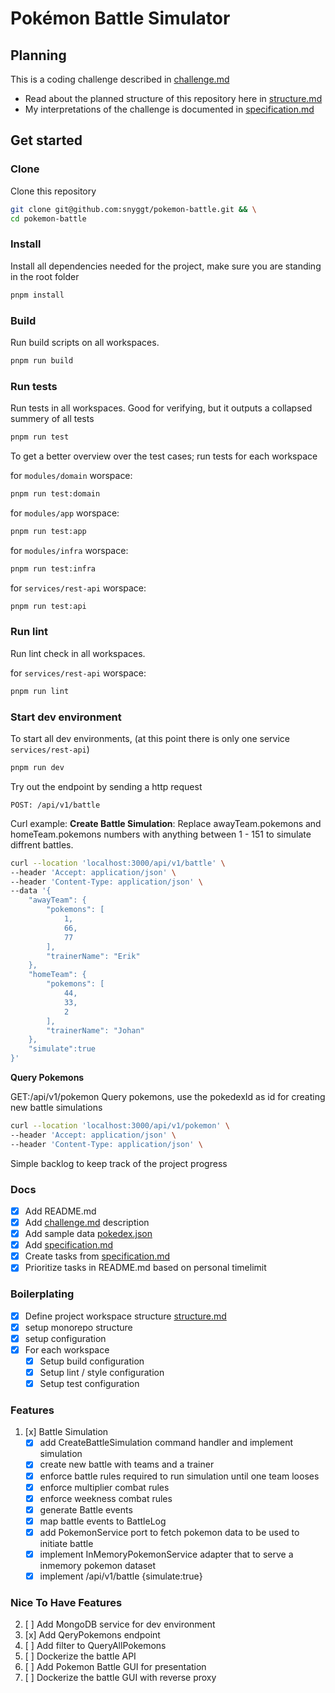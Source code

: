 # Pokémon Battle Simulator

## Planning

This is a coding challenge described in [challenge.md](/docs/challenge.md)

- Read about the planned structure of this repository here in [structure.md](/docs/structure.md)
- My interpretations of the challenge is documented in [specification.md](/docs/specification.md)

## Get started

### Clone

Clone this repository

```bash
git clone git@github.com:snyggt/pokemon-battle.git && \
cd pokemon-battle
```

### Install

Install all dependencies needed for the project, make sure you are standing in the root folder

```bash
pnpm install
```

### Build

Run build scripts on all workspaces.

```bash
pnpm run build
```


### Run tests

Run tests in all workspaces. Good for verifying, but it outputs a collapsed summery of all tests

```bash
pnpm run test
```

To get a better overview over the test cases; run tests for each workspace

for `modules/domain` worspace:

```bash
pnpm run test:domain
```

for `modules/app` worspace:

```bash
pnpm run test:app
```

for `modules/infra` worspace:

```bash
pnpm run test:infra
```

for `services/rest-api` worspace:

```bash
pnpm run test:api
```

### Run lint

Run lint check in all workspaces.

for `services/rest-api` worspace:

```bash
pnpm run lint
```

### Start dev environment

To start all dev environments, (at this point there is only one service `services/rest-api`)

```bash
pnpm run dev
```

Try out the endpoint by sending a http request

`POST: /api/v1/battle`

Curl example:
**Create Battle Simulation**: Replace awayTeam.pokemons and homeTeam.pokemons numbers with anything between 1 - 151 to simulate diffrent battles.

```bash
curl --location 'localhost:3000/api/v1/battle' \
--header 'Accept: application/json' \
--header 'Content-Type: application/json' \
--data '{
    "awayTeam": {
        "pokemons": [
            1,
            66,
            77
        ],
        "trainerName": "Erik"
    },
    "homeTeam": {
        "pokemons": [
            44,
            33,
            2
        ],
        "trainerName": "Johan"
    },
    "simulate":true
}'
```

**Query Pokemons**

GET:/api/v1/pokemon 
Query pokemons, use the pokedexId as id for creating new battle simulations

```bash
curl --location 'localhost:3000/api/v1/pokemon' \
--header 'Accept: application/json' \
--header 'Content-Type: application/json' \

```

Simple backlog to keep track of the project progress

### Docs

- [x] Add README.md
- [x] Add [challenge.md](/docs/challenge.md) description
- [x] Add sample data [pokedex.json](/docs/sample-data/pokedex.json)
- [x] Add [specification.md](/docs/specification.md)
- [x] Create tasks from [specification.md](/docs/specification.md)
- [x] Prioritize tasks in README.md based on personal timelimit

### Boilerplating

- [x] Define project workspace structure [structure.md](/docs/structure.md)
- [x] setup monorepo structure
- [x] setup configuration
- [x] For each workspace
  - [x] Setup build configuration
  - [x] Setup lint / style configuration
  - [x] Setup test configuration

### Features

1. [x] Battle Simulation
   - [x] add CreateBattleSimulation command handler and implement simulation
   - [x] create new battle with teams and a trainer
   - [x] enforce battle rules required to run simulation until one team looses
   - [x] enforce multiplier combat rules
   - [x] enforce weekness combat rules
   - [x] generate Battle events
   - [x] map battle events to BattleLog
   - [x] add PokemonService port to fetch pokemon data to be used to initiate battle
   - [x] implement InMemoryPokemonService adapter that to serve a inmemory pokemon dataset
   - [x] implement /api/v1/battle {simulate:true}

### Nice To Have Features

2. [ ] Add MongoDB service for dev environment
3. [x] Add QeryPokemons endpoint
3. [ ] Add filter to QueryAllPokemons
4. [ ] Dockerize the battle API
5. [ ] Add Pokemon Battle GUI for presentation
6. [ ] Dockerize the battle GUI with reverse proxy
